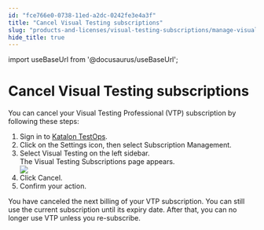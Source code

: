 ```yaml
---
id: "fce766e0-0738-11ed-a2dc-0242fe3e4a3f"
title: "Cancel Visual Testing subscriptions"
slug: "products-and-licenses/visual-testing-subscriptions/manage-visual-testing-subscriptions/cancel-visual-testing-subscriptions"
hide_title: true
---
```

import useBaseUrl from '@docusaurus/useBaseUrl';


# <a id="task-9068" class="anchor_top_offset"/><a id="ariaid-title1" class="anchor_top_offset"/>Cancel Visual Testing subscriptions

<section xmlns="http://www.w3.org/1999/xhtml" className="section context">You can cancel your Visual Testing Professional (VTP) subscription by following these steps:</section> 
<ol xmlns="http://www.w3.org/1999/xhtml" className="ol steps"><li className="li step stepexpand"><span className="ph cmd">Sign in to <a className="xref j-external-link" href="https://testops.katalon.io/login" target="_blank">Katalon TestOps</a>.</span></li><li className="li step stepexpand"><span className="ph cmd">Click on the <span className="ph uicontrol">Settings</span> icon, then select <span className="ph uicontrol">Subscription Management</span>.</span></li><li className="li step stepexpand"><span className="ph cmd">Select <span className="ph uicontrol">Visual Testing</span> on the left sidebar.</span><div className="itemgroup info">The <span className="ph uicontrol">Visual Testing Subscriptions</span> page appears.</div><div className="itemgroup stepresult"><img className="image" src={useBaseUrl("/fcd20a20-0738-11ed-a2dc-0242fe3e4a3f.png")} /></div></li><li className="li step stepexpand"><span className="ph cmd">Click <span className="ph uicontrol">Cancel</span>.</span></li><li className="li step stepexpand"><span className="ph cmd">Confirm your action.</span></li></ol> 
<section xmlns="http://www.w3.org/1999/xhtml" className="section result">You have canceled the next billing of your VTP subscription. You can still use the current subscription until its expiry date. After that, you can no longer use VTP unless you re-subscribe. </section> 
